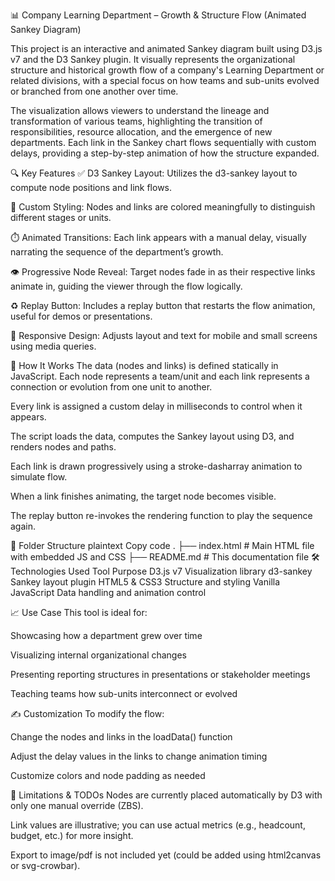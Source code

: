📊 Company Learning Department – Growth & Structure Flow (Animated Sankey Diagram)

This project is an interactive and animated Sankey diagram built using D3.js v7 and the D3 Sankey plugin. It visually represents the organizational structure and historical growth flow of a company's Learning Department or related divisions, with a special focus on how teams and sub-units evolved or branched from one another over time.

The visualization allows viewers to understand the lineage and transformation of various teams, highlighting the transition of responsibilities, resource allocation, and the emergence of new departments. Each link in the Sankey chart flows sequentially with custom delays, providing a step-by-step animation of how the structure expanded.

🔍 Key Features
✅ D3 Sankey Layout: Utilizes the d3-sankey layout to compute node positions and link flows.

🎨 Custom Styling: Nodes and links are colored meaningfully to distinguish different stages or units.

⏱️ Animated Transitions: Each link appears with a manual delay, visually narrating the sequence of the department’s growth.

👁️ Progressive Node Reveal: Target nodes fade in as their respective links animate in, guiding the viewer through the flow logically.

♻️ Replay Button: Includes a replay button that restarts the flow animation, useful for demos or presentations.

📱 Responsive Design: Adjusts layout and text for mobile and small screens using media queries.

🧱 How It Works
The data (nodes and links) is defined statically in JavaScript. Each node represents a team/unit and each link represents a connection or evolution from one unit to another.

Every link is assigned a custom delay in milliseconds to control when it appears.

The script loads the data, computes the Sankey layout using D3, and renders nodes and paths.

Each link is drawn progressively using a stroke-dasharray animation to simulate flow.

When a link finishes animating, the target node becomes visible.

The replay button re-invokes the rendering function to play the sequence again.

📂 Folder Structure
plaintext
Copy code
.
├── index.html      # Main HTML file with embedded JS and CSS
├── README.md       # This documentation file
🛠️ Technologies Used
Tool	Purpose
D3.js v7	Visualization library
d3-sankey	Sankey layout plugin
HTML5 & CSS3	Structure and styling
Vanilla JavaScript	Data handling and animation control

📈 Use Case
This tool is ideal for:

Showcasing how a department grew over time

Visualizing internal organizational changes

Presenting reporting structures in presentations or stakeholder meetings

Teaching teams how sub-units interconnect or evolved

✍️ Customization
To modify the flow:

Change the nodes and links in the loadData() function

Adjust the delay values in the links to change animation timing

Customize colors and node padding as needed

🧩 Limitations & TODOs
Nodes are currently placed automatically by D3 with only one manual override (ZBS).

Link values are illustrative; you can use actual metrics (e.g., headcount, budget, etc.) for more insight.

Export to image/pdf is not included yet (could be added using html2canvas or svg-crowbar).

